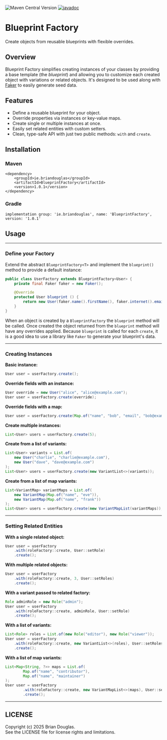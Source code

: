 ![Maven Central Version](https://img.shields.io/maven-central/v/ie.briandouglas/BlueprintFactory)
[![javadoc](https://javadoc.io/badge2/ie.briandouglas/BlueprintFactory/javadoc.svg)](https://javadoc.io/doc/ie.briandouglas/BlueprintFactory)

# Blueprint Factory

Create objects from reusable blueprints with flexible overrides.

## Overview

Blueprint Factory simplifies creating instances of your classes by providing a base template (the *blueprint*) and allowing you to customize each created object with variations or related objects. 
It's designed to be used along with [Faker](https://github.com/DiUS/java-faker) to easily generate seed data.

## Features

- Define a reusable blueprint for your object.
- Override properties via instances or key-value maps.
- Create single or multiple instances at once.
- Easily set related entities with custom setters.
- Clean, type-safe API with just two public methods: `with` and `create`.

## Installation

### Maven

```
<dependency>
    <groupId>ie.briandouglas</groupId>
    <artifactId>BlueprintFactory</artifactId>
    <version>1.0.1</version>
</dependency>
```

### Gradle

```
implementation group: 'ie.briandouglas', name: 'BlueprintFactory', version: '1.0.1'
```

## Usage

---

### Define your Factory

Extend the abstract `BlueprintFactory<T>` and implement the `blueprint()` method to provide a default instance:

```java
public class UserFactory extends BlueprintFactory<User> {
    private final Faker faker = new Faker();

    @Override
    protected User blueprint () {
        return new User(faker.name().firstName(), faker.internet().emailAddress());
    }
}
```

When an object is created by a `BlueprintFactory` the `blueprint` method will be called. Once created
the object returned from the `blueprint` method will have any overrides applied. Because `blueprint` is
called for each `create`, it is a good idea to use a library like `Faker` to generate your blueprint's
data.

---

### Creating Instances

**Basic instance:**

```java
User user = userFactory.create();
```

**Override fields with an instance:**

```java
User override = new User("alice", "alice@example.com");
User user = userFactory.create(override);
```

**Override fields with a map:**

```java
User user = userFactory.create(Map.of("name", "bob", "email", "bob@example.com"));
```

**Create multiple instances:**

```java
List<User> users = userFactory.create(5);
```

**Create from a list of variants:**

```java
List<User> variants = List.of(
    new User("charlie", "charlie@example.com"),
    new User("dave", "dave@example.com")
);
List<User> users = userFactory.create(new VariantList<>(variants));
```

**Create from a list of map variants:**

```java
List<VariantMap> variantMaps = List.of(
    new VariantMap(Map.of("name", "eve")),
    new VariantMap(Map.of("name", "frank"))
);
List<User> users = userFactory.create(new VariantMapList(variantMaps));
```

---

### Setting Related Entities

**With a single related object:**

```java
User user = userFactory
    .with(roleFactory::create, User::setRole)
    .create();
```

**With multiple related objects:**

```java
User user = userFactory
    .with(roleFactory::create, 3, User::setRoles)
    .create();
```

**With a variant passed to related factory:**

```java
Role adminRole = new Role("admin");
User user = userFactory
    .with(roleFactory::create, adminRole, User::setRole)
    .create();
```

**With a list of variants:**

```java
List<Role> roles = List.of(new Role("editor"), new Role("viewer"));
User user = userFactory
    .with(roleFactory::create, new VariantList<>(roles), User::setRoles)
    .create();
```

**With a list of map variants:**

```java
List<Map<String, ?>> maps = List.of(
        Map.of("name", "contributor"),
        Map.of("name", "maintainer")
);
User user = userFactory
        .with(roleFactory::create, new VariantMapList<>(maps), User::setRoles)
        .create();
```

---

## LICENSE

Copyright (c) 2025 Brian Douglas.  
See the LICENSE file for license rights and limitations.